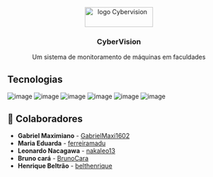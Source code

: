 <p align="center">
    <img 
      src="https://i.imgur.com/IocV0nM.png"
      alt="logo Cybervision" 
      width="154" 
      height="45"
    />
</p>

<h3 align="center">CyberVision</h3>
<p align="center">Um sistema de monitoramento de máquinas em faculdades</p>

## Tecnologias

![image](https://img.shields.io/badge/JavaScript-F7DF1E?style=for-the-badge&logo=javascript&logoColor=black)
![image](https://img.shields.io/badge/Node.js-43853D?style=for-the-badge&logo=node.js&logoColor=white)
![image](https://img.shields.io/badge/HTML5-E34F26?style=for-the-badge&logo=html5&logoColor=white)
![image](https://img.shields.io/badge/CSS3-1572B6?style=for-the-badge&logo=css3&logoColor=white)
![image](https://img.shields.io/badge/Java-ED8B00?style=for-the-badge&logo=java&logoColor=white)
![image](https://img.shields.io/badge/Microsoft_Azure-0089D6?style=for-the-badge&logo=microsoft-azure&logoColor=white)

## 🤝 Colaboradores
- **Gabriel Maximiano** - [GabrielMaxi1602](https://github.com/GabrielMaxi1602)
- **Maria Eduarda** - [ferreiramadu](https://github.com/ferreiramadu)
- **Leonardo Nacagawa** - [nakaleo13](https://github.com/nakaleo13)
- **Bruno cará** - [BrunoCara](https://github.com/BrunoCara)
- **Henrique Beltrão** - [belthenrique](https://github.com/belthenrique)
